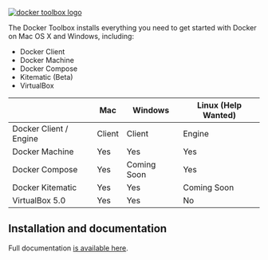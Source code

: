[![docker toolbox logo](https://cloud.githubusercontent.com/assets/251292/8687428/fd6ed9f0-2a44-11e5-9424-a3f1445e4845.png)](https://www.docker.com/toolbox)

The Docker Toolbox installs everything you need to get started with
Docker on Mac OS X and Windows, including:

- Docker Client
- Docker Machine
- Docker Compose
- Kitematic (Beta)
- VirtualBox


|                        | Mac    | Windows     | Linux (Help Wanted) |
|------------------------|--------|-------------|---------------------|
| Docker Client / Engine | Client | Client      | Engine              |
| Docker Machine         | Yes    | Yes         | Yes                 |
| Docker Compose         | Yes    | Coming Soon | Yes                 |
| Docker Kitematic       | Yes    | Yes         | Coming Soon         |
| VirtualBox 5.0         | Yes    | Yes         | No                  |



## Installation and documentation

Full documentation [is available
here](https://docs.docker.com/installation/mac/).

